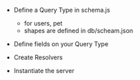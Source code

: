 - Define a Query Type in schema.js
  - for users, pet
  - shapes are defined in db/scheam.json

- Define fields on your Query Type

- Create Resolvers

- Instantiate the server
